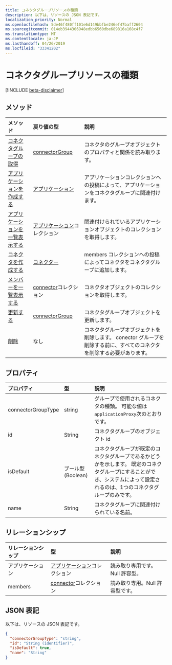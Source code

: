 ```yaml
---
title: コネクタグループリソースの種類
description: 以下は、リソースの JSON 表記です。
localization_priority: Normal
ms.openlocfilehash: 5de46f480ff101e6d149bbfbe246ef47baff2604
ms.sourcegitcommit: 014eb3944306948edbb6560dbe689816a168c4f7
ms.translationtype: MT
ms.contentlocale: ja-JP
ms.lasthandoff: 04/26/2019
ms.locfileid: "33341202"
---
```

# <a name="connectorgroup-resource-type"></a>コネクタグループリソースの種類

[!INCLUDE [beta-disclaimer](../../includes/beta-disclaimer.md)]

## <a name="methods"></a>メソッド

| メソッド           | 戻り値の型    |説明|
|:---------------|:--------|:----------|
|[コネクタグループの取得](../api/connectorgroup-get.md) | [connectorGroup](connectorgroup.md) |コネクタのグループオブジェクトのプロパティと関係を読み取ります。|
|[アプリケーションを作成する](../api/connectorgroup-post-applications.md) |[アプリケーション](application.md)| アプリケーションコレクションへの投稿によって、アプリケーションをコネクタグループに関連付けます。|
|[アプリケーションを一覧表示する](../api/connectorgroup-list-applications.md) |[アプリケーション](application.md)コレクション| 関連付けられているアプリケーションオブジェクトのコレクションを取得します。|
|[コネクタを作成する](../api/connectorgroup-post-members.md) |[コネクター](connector.md)| members コレクションへの投稿によってコネクタをコネクタグループに追加します。|
|[メンバーを一覧表示する](../api/connectorgroup-list-members.md) |[connector](connector.md)コレクション| コネクタオブジェクトのコレクションを取得します。|
|[更新する](../api/connectorgroup-update.md) | [connectorGroup](connectorgroup.md)    |コネクタグループオブジェクトを更新します。 |
|[削除](../api/connectorgroup-delete.md) | なし |コネクタグループオブジェクトを削除します。 conector グループを削除する前に、すべてのコネクタを削除する必要があります。 |

## <a name="properties"></a>プロパティ
| プロパティ     | 型   |説明|
|:---------------|:--------|:----------|
|connectorGroupType|string| グループで使用されるコネクタの種類。 可能な値は`applicationProxy`次のとおりです。|
|id|String| コネクタグループのオブジェクト id|
|isDefault|ブール型 (Boolean)| コネクタグループが既定のコネクタグループであるかどうかを示します。 既定のコネクタグループにすることができ、システムによって設定されるのは、1つのコネクタグループのみです。|
|name|String| コネクタグループに関連付けられている名前。|

## <a name="relationships"></a>リレーションシップ
| リレーションシップ | 型   |説明|
|:---------------|:--------|:----------|
|アプリケーション|[アプリケーション](application.md)コレクション| 読み取り専用です。 Null 許容型。|
|members|[connector](connector.md)コレクション| 読み取り専用。Null 許容型です。|

## <a name="json-representation"></a>JSON 表記

以下は、リソースの JSON 表記です。

<!-- {
  "blockType": "resource",
  "keyProperty":"id",
  "optionalProperties": [

  ],
  "@odata.type": "microsoft.graph.connectorGroup"
}-->

```json
{
  "connectorGroupType": "string",
  "id": "String (identifier)",
  "isDefault": true,
  "name": "String"
}

```

<!-- uuid: 8fcb5dbc-d5aa-4681-8e31-b001d5168d79
2015-10-25 14:57:30 UTC -->
<!--
{
  "type": "#page.annotation",
  "description": "connectorGroup resource",
  "keywords": "",
  "section": "documentation",
  "tocPath": "",
  "suppressions": []
}
-->
